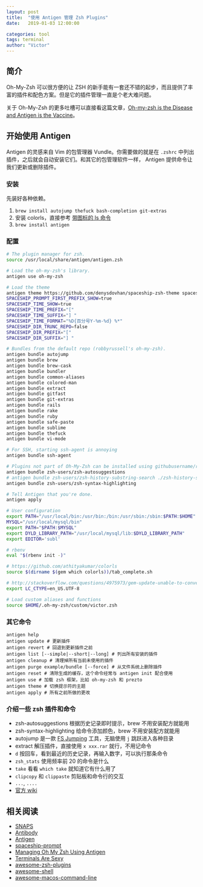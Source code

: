 ```yaml
---
layout: post
title:  "使用 Antigen 管理 Zsh Plugins"
date:   2019-01-03 12:00:00

categories: tool
tags: terminal
author: "Victor"
---
```


## 简介

Oh-My-Zsh 可以很方便的让 ZSH 的新手能有一套还不错的起步，而且提供了丰富的插件和配色方案。但是它的插件管理一直是个老大难问题。

关于 Oh-My-Zsh 的更多吐槽可以直接看这篇文章，[Oh-my-zsh is the Disease and Antigen is the Vaccine](https://joshldavis.com/2014/07/26/oh-my-zsh-is-a-disease-antigen-is-the-vaccine/)。

## 开始使用 Antigen

Antigen 的灵感来自 Vim 的包管理器 Vundle。你需要做的就是在 `.zshrc` 中列出插件，之后就会自动安装它们。和其它的包管理软件一样， Antigen 提供命令让我们更新或删除插件。

### 安装

先装好各种依赖。

1. `brew install autojump thefuck bash-completion git-extras`
2. 安装 colorls，直接参考 [带图标的 ls 命令](/tool/color-ls/)
3. `brew install antigen`

### 配置

```bash
# The plugin manager for zsh.
source /usr/local/share/antigen/antigen.zsh

# Load the oh-my-zsh's library.
antigen use oh-my-zsh

# Load the theme
antigen theme https://github.com/denysdovhan/spaceship-zsh-theme spaceship
SPACESHIP_PROMPT_FIRST_PREFIX_SHOW=true
SPACESHIP_TIME_SHOW=true
SPACESHIP_TIME_PREFIX="["
SPACESHIP_TIME_SUFFIX="] "
SPACESHIP_TIME_FORMAT="%D{百分号Y-%m-%d} %*"
SPACESHIP_DIR_TRUNC_REPO=false
SPACESHIP_DIR_PREFIX="["
SPACESHIP_DIR_SUFFIX="] "

# Bundles from the default repo (robbyrussell's oh-my-zsh).
antigen bundle autojump
antigen bundle brew
antigen bundle brew-cask
antigen bundle bundler
antigen bundle common-aliases
antigen bundle colored-man
antigen bundle extract
antigen bundle gitfast
antigen bundle git-extras
antigen bundle rails
antigen bundle rake
antigen bundle ruby
antigen bundle safe-paste
antigen bundle sublime
antigen bundle thefuck
antigen bundle vi-mode

# For SSH, starting ssh-agent is annoying
antigen bundle ssh-agent

# Plugins not part of Oh-My-Zsh can be installed using githubusername/repo
antigen bundle zsh-users/zsh-autosuggestions
# antigen bundle zsh-users/zsh-history-substring-search ./zsh-history-substring-search.zsh
antigen bundle zsh-users/zsh-syntax-highlighting

# Tell Antigen that you're done.
antigen apply

# User configuration
export PATH="/usr/local/bin:/usr/bin:/bin:/usr/sbin:/sbin:$PATH:$HOME"
MYSQL="/usr/local/mysql/bin"
export PATH="$PATH:$MYSQL"
export DYLD_LIBRARY_PATH="/usr/local/mysql/lib:$DYLD_LIBRARY_PATH"
export EDITOR='subl'

# rbenv
eval "$(rbenv init -)"

# https://github.com/athityakumar/colorls
source $(dirname $(gem which colorls))/tab_complete.sh

# http://stackoverflow.com/questions/4975973/gem-update-unable-to-convert-xe7-to-utf-8-in-conversion-from-ascii-8bit-to-u
export LC_CTYPE=en_US.UTF-8

# Load custom aliases and functions
source $HOME/.oh-my-zsh/custom/victor.zsh
```

### 其它命令

```
antigen help
antigen update # 更新插件
antigen revert # 回退到更新插件之前
antigen list [--simple|--short|--long] # 列出所有安装的插件
antigen cleanup # 清理掉所有当前未使用的插件
antigen purge example/bundle [--force] # 从文件系统上删除插件
antigen reset # 清除生成的缓存，这个命令经常与 antigen init 配合使用
antigen use # 加载 zsh 框架，比如 oh-my-zsh 和 prezto
antigen theme # 切换提示符的主题
antigen apply # 所有之前所做的更改
```

### 介绍一些 zsh 插件和命令

* zsh-autosuggestions 根据历史记录即时提示，brew 不用安装配方就能用
* zsh-syntax-highlighting 给命令添加颜色，brew 不用安装配方就能用
* autojump 是一款 [FS Jumping](https://github.com/robbyrussell/oh-my-zsh/wiki/Plugins-Overview#fs-jumping) 工具，无脑使用 `j` 跳跃进入各种目录
* extract 解压插件，直接使用 `x xxx.rar` 就行，不用记命令
* `d` 按回车，看到最近的历史记录，再输入数字，可以执行那条命令
* `zsh_stats` 使用频率前 20 的命令是什么
* `take` 看看 `which take` 就知道它有什么用了
* `clipcopy` 和 `clippaste` 剪贴板和命令行的交互
* `...`, `....`
* [官方 wiki](https://github.com/robbyrussell/oh-my-zsh/wiki)

## 相关阅读

* [SNAPS](https://snapcraft.io/)
* [Antibody](http://getantibody.github.io/)
* [Antigen](https://github.com/zsh-users/antigen/)
* [spaceship-prompt](https://github.com/denysdovhan/spaceship-prompt)
* [Managing Oh My Zsh Using Antigen](https://amitd.co/blog/managing-oh-my-zsh-using-antigen)
* [Terminals Are Sexy](https://terminalsare.sexy/)
* [awesome-zsh-plugins](https://project-awesome.org/unixorn/awesome-zsh-plugins)
* [awesome-shell](https://github.com/alebcay/awesome-shell)
* [awesome-macos-command-line](https://github.com/herrbischoff/awesome-macos-command-line)
